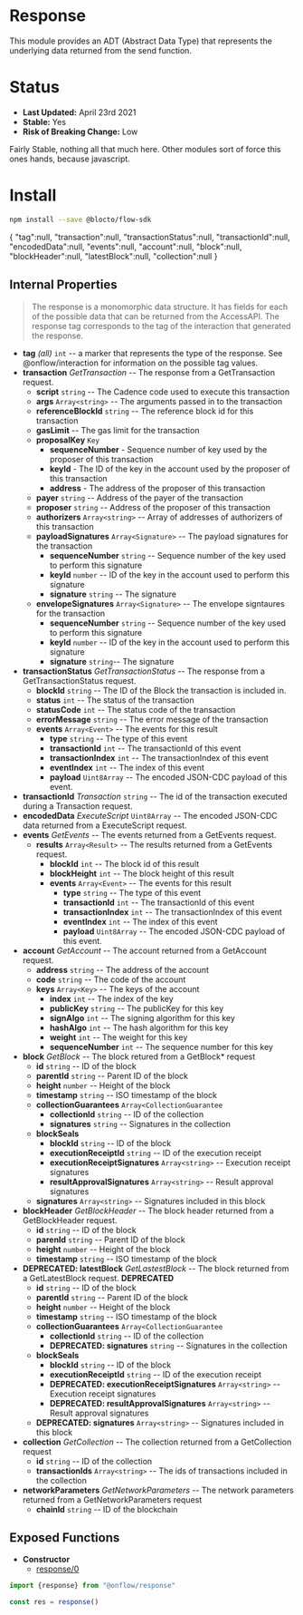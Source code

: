 # Response

This module provides an ADT (Abstract Data Type) that represents the underlying data returned from the send function.

# Status

- **Last Updated:** April 23rd 2021
- **Stable:** Yes
- **Risk of Breaking Change:** Low

Fairly Stable, nothing all that much here. Other modules sort of force this ones hands, because javascript.

# Install

```bash
npm install --save @blocto/flow-sdk
```

{
    "tag":null,
    "transaction":null,
    "transactionStatus":null,
    "transactionId":null,
    "encodedData":null,
    "events":null,
    "account":null,
    "block":null,
    "blockHeader":null,
    "latestBlock":null,
    "collection":null
}

## Internal Properties

> The response is a monomorphic data structure. It has fields for each of the possible data that can be returned from the AccessAPI. The response tag corresponds to the tag of the interaction that generated the response.

- **tag** _(all)_ `int` -- a marker that represents the type of the response. See @onflow/interaction for information on the possible tag values.
- **transaction** _GetTransaction_ -- The response from a GetTransaction request.
  - **script** `string` -- The Cadence code used to execute this transaction
  - **args** `Array<string>` -- The arguments passed in to the transaction
  - **referenceBlockId** `string` -- The reference block id for this transaction
  - **gasLimit** -- The gas limit for the transaction
  - **proposalKey** `Key`
    - **sequenceNumber** - Sequence number of key used by the proposer of this transaction
    - **keyId** - The ID of the key in the account used by the proposer of this transaction
    - **address** - The address of the proposer of this transaction
  - **payer** `string` -- Address of the payer of the transaction
  - **proposer** `string` -- Address of the proposer of this transaction
  - **authorizers** `Array<string>` -- Array of addresses of authorizers of this transaction
  - **payloadSignatures** `Array<Signature>` -- The payload signatures for the transaction
    - **sequenceNumber** `string` -- Sequence number of the key used to perform this signature
    - **keyId** `number` -- ID of the key in the account used to perform this signature
    - **signature** `string` -- The signature
  - **envelopeSignatures** `Array<Signature>` -- The envelope signtaures for the transaction
    - **sequenceNumber** `string` -- Sequence number of the key used to perform this signature
    - **keyId** `number` -- ID of the key in the account used to perform this signature
    - **signature** `string`-- The signature
- **transactionStatus** _GetTransactionStatus_ -- The response from a GetTransactionStatus request.
  - **blockId** `string` -- The ID of the Block the transaction is included in.
  - **status** `int` -- The status of the transaction
  - **statusCode** `int` -- The status code of the transaction
  - **errorMessage** `string` -- The error message of the transaction
  - **events** `Array<Event>` -- The events for this result
    - **type** `string` -- The type of this event
    - **transactionId** `int` -- The transactionId of this event
    - **transactionIndex** `int` -- The transactionIndex of this event
    - **eventIndex** `int` -- The index of this event
    - **payload** `Uint8Array` -- The encoded JSON-CDC payload of this event.
- **transactionId** _Transaction_ `string` -- The id of the transaction executed during a Transaction request.
- **encodedData** _ExecuteScript_ `Uint8Array` -- The encoded JSON-CDC data returned from a ExecuteScript request.
- **events** _GetEvents_ -- The events returned from a GetEvents request.
  - **results** `Array<Result>` -- The results returned from a GetEvents request.
    - **blockId** `int` -- The block id of this result
    - **blockHeight** `int` -- The block height of this result
    - **events** `Array<Event>` -- The events for this result
      - **type** `string` -- The type of this event
      - **transactionId** `int` -- The transactionId of this event
      - **transactionIndex** `int` -- The transactionIndex of this event
      - **eventIndex** `int` -- The index of this event
      - **payload** `Uint8Array` -- The encoded JSON-CDC payload of this event.
- **account** _GetAccount_ -- The account returned from a GetAccount request.
  - **address** `string` -- The address of the account
  - **code** `string` -- The code of the account
  - **keys** `Array<Key>` -- The keys of the account
    - **index** `int` -- The index of the key
    - **publicKey** `string` -- The publicKey for this key
    - **signAlgo** `int` -- The signing algorithm for this key
    - **hashAlgo** `int` -- The hash algorithm for this key
    - **weight** `int` -- The weight for this key
    - **sequenceNumber** `int` -- The sequence number for this key
- **block** _GetBlock_ -- The block retured from a GetBlock* request
  - **id** `string` -- ID of the block
  - **parentId** `string` -- Parent ID of the block
  - **height** `number` -- Height of the block
  - **timestamp** `string` -- ISO timestamp of the block
  - **collectionGuarantees** `Array<CollectionGuarantee`
    - **collectionId** `string` -- ID of the collection
    - **signatures** `string` -- Signatures in the collection
  - **blockSeals**
    - **blockId** `string` -- ID of the block
    - **executionReceiptId** `string` -- ID of the execution receipt
    - **executionReceiptSignatures** `Array<string>` -- Execution receipt signatures
    - **resultApprovalSignatures** `Array<string>` -- Result approval signatures
  - **signatures** `Array<string>` -- Signatures included in this block
- **blockHeader** _GetBlockHeader_  -- The block header returned from a GetBlockHeader request.
  - **id** `string` -- ID of the block
  - **parenId** `string` -- Parent ID of the block
  - **height** `number` -- Height of the block
  - **timestamp** `string` -- ISO timestamp of the block
- **DEPRECATED: latestBlock**  _GetLastestBlock_  -- The block returned from a GetLatestBlock request. **DEPRECATED**
  - **id** `string` -- ID of the block
  - **parentId** `string` -- Parent ID of the block
  - **height** `number` -- Height of the block
  - **timestamp** `string` -- ISO timestamp of the block
  - **collectionGuarantees** `Array<CollectionGuarantee`
    - **collectionId** `string` -- ID of the collection
    - **DEPRECATED: signatures** `string` -- Signatures in the collection
  - **blockSeals**
    - **blockId** `string` -- ID of the block
    - **executionReceiptId** `string` -- ID of the execution receipt
    - **DEPRECATED: executionReceiptSignatures** `Array<string>` -- Execution receipt signatures
    - **DEPRECATED: resultApprovalSignatures** `Array<string>` -- Result approval signatures
  - **DEPRECATED: signatures** `Array<string>` -- Signatures included in this block
- **collection** _GetCollection_ -- The collection returned from a GetCollection request
  - **id** `string` -- ID of the collection
  - **transactionIds** `Array<string>` -- The ids of transactions included in the collection
- **networkParameters** _GetNetworkParameters_ -- The network parameters returned from a GetNetworkParameters request
  - **chainId** `string` -- ID of the blockchain

## Exposed Functions

- **Constructor**
  - [response/0](#response0)

```javascript
import {response} from "@onflow/response"

const res = response()
```
